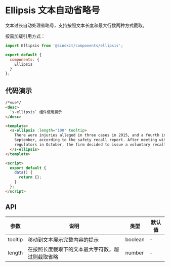 # Ellipsis 文本自动省略号

文本过长自动处理省略号，支持按照文本长度和最大行数两种方式截取。

按需加载引用方式：

```javascript
import Ellipsis from '@sinokit/components/ellipsis';

export default {
  components: {
    Ellipsis
  }
};
```

## 代码演示

```html
/*vue*/
<desc>
  `s-ellipsis` 组件使用展示
</desc>

<template>
  <s-ellipsis :length="100" tooltip>
    There were injuries alleged in three cases in 2015, and a fourth incident in
    September, according to the safety recall report. After meeting with US
    regulators in October, the firm decided to issue a voluntary recall.
  </s-ellipsis>
</template>

<script>
  export default {
    data() {
      return {};
    }
  };
</script>
```

## API

| 参数    | 说明                                             | 类型    | 默认值 |
| ------- | ------------------------------------------------ | ------- | ------ |
| tooltip | 移动到文本展示完整内容的提示                     | boolean | -      |
| length  | 在按照长度截取下的文本最大字符数，超过则截取省略 | number  | -      |
